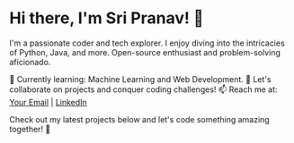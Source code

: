 # Hi there, I'm Sri Pranav! 👋

I'm a passionate coder and tech explorer. I enjoy diving into the intricacies of Python, Java, and more. Open-source enthusiast and problem-solving aficionado.

🌱 Currently learning: Machine Learning and Web Development.
💬 Let's collaborate on projects and conquer coding challenges!
📫 Reach me at: [Your Email](mailto:sripranav.xiib@gmail.com) | [LinkedIn]((https://www.linkedin.com/in/sri-pranav-4ba802228))

Check out my latest projects below and let's code something amazing together! 🚀
